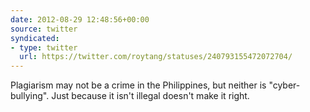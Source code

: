 ```yaml
---
date: 2012-08-29 12:48:56+00:00
source: twitter
syndicated:
- type: twitter
  url: https://twitter.com/roytang/statuses/240793155472072704/
---
```


Plagiarism may not be a crime in the Philippines, but neither is "cyber-bullying". Just because it isn't illegal doesn't make it right.